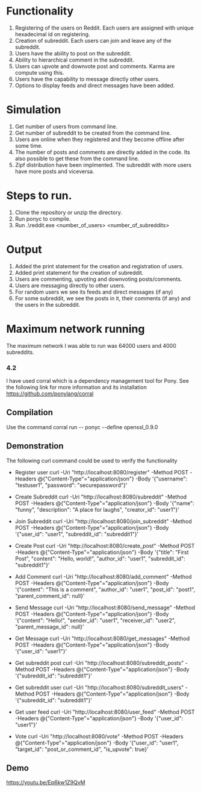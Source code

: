 # Functionality
1) Registering of the users on Reddit. Each users are assigned with unique hexadecimal id on registering.
2) Creation of subreddit. Each users can join and leave any of the subreddit.
3) Users have the ability to post on the subreddit.
4) Ability to hierarchical comment in the subreddit.
5) Users can upvote and downvote post and comments. Karma are compute using this.
6) Users have the capability to message directly other users.
7) Options to display feeds and direct messages have been added.

# Simulation
1) Get number of users from command line.
2) Get number of subreddit to be created from the command line.
3) Users are online when they registered and they become offline after some time. 
3) The number of posts and comments are directly added in the code. Its also possible to get these from the command line.
4) Zipf distribution have been implmented. The subreddit with more users have more posts and viceversa.

# Steps to run.
1) Clone the repository or unzip the directory.
2) Run ponyc to compile.
3) Run .\reddit.exe <number_of_users> <number_of_subreddits>

# Output
1) Added the print statement for the creation and registration of users.
2) Added print statement for the creation of subreddit.
3) Users are commenting, upvoting and downvoting posts/comments.
4) Users are messaging directly to other users. 
5) For random users we see its feeds and direct messages (if any)
6) For some subreddit, we see the posts in it, their comments (if any) and the users in the subreddit.

# Maximum network running
The maximum network I was able to run was 64000 users and 4000 subreddits. 



### 4.2

I have used corral which is a dependency management tool for Pony. See the following link for more information and its installation
https://github.com/ponylang/corral

## Compilation
Use the command corral run -- ponyc --define openssl_0.9.0 

## Demonstration
The following curl command could be used to verify the functionality

- Register user
    curl -Uri "http://localhost:8080/register" -Method POST -Headers @{"Content-Type"="application/json"} -Body '{"username": "testuser1", "password": "securepassword"}'

- Create Subreddit
    curl -Uri "http://localhost:8080/subreddit" -Method POST -Headers @{"Content-Type"="application/json"} -Body '{"name": "funny", "description": "A place for laughs", "creator_id": "user1"}'

- Join Subreddit
    curl -Uri "http://localhost:8080/join_subreddit" -Method POST -Headers @{"Content-Type"="application/json"} -Body '{"user_id": "user1", "subreddit_id": "subreddit1"}'

- Create Post
    curl -Uri "http://localhost:8080/create_post" -Method POST -Headers @{"Content-Type"="application/json"} -Body '{"title": "First Post", "content": "Hello, world!", "author_id": "user1", "subreddit_id": "subreddit1"}'

- Add Comment
    curl -Uri "http://localhost:8080/add_comment" -Method POST -Headers @{"Content-Type"="application/json"} -Body '{"content": "This is a comment", "author_id": "user1", "post_id": "post1", "parent_comment_id": null}'

- Send Message
    curl -Uri "http://localhost:8080/send_message" -Method POST -Headers @{"Content-Type"="application/json"} -Body '{"content": "Hello!", "sender_id": "user1", "receiver_id": "user2", "parent_message_id": null}'

- Get Message
    curl -Uri "http://localhost:8080/get_messages" -Method POST -Headers @{"Content-Type"="application/json"} -Body '{"user_id": "user1"}'

- Get subreddit post
    curl -Uri "http://localhost:8080/subreddit_posts" -Method POST -Headers @{"Content-Type"="application/json"} -Body '{"subreddit_id": "subreddit1"}'

- Get subreddit user
    curl -Uri "http://localhost:8080/subreddit_users" -Method POST -Headers @{"Content-Type"="application/json"} -Body '{"subreddit_id": "subreddit1"}'

- Get user feed
    curl -Uri "http://localhost:8080/user_feed" -Method POST -Headers @{"Content-Type"="application/json"} -Body '{"user_id": "user1"}'

- Vote
    curl -Uri "http://localhost:8080/vote" -Method POST -Headers @{"Content-Type"="application/json"} -Body '{"user_id": "user1", "target_id": "post_or_comment_id", "is_upvote": true}'


## Demo
https://youtu.be/Ep6kw1Z9QvM
